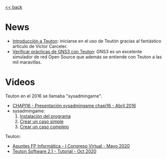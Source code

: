 [<< back](../README.md)

# News

* [Introducción a Teuton](https://elpuig.xeill.net/Members/vcarceler/articulos/introduccion-a-teuton): iniciarse en el uso de Teutón gracias al fantástico artículo de Víctor Carceler.
* [Verificar prácticas de GNS3 con Teuton](https://elpuig.xeill.net/Members/juanmorote/articulos/verificar-practicas-de-gns3-con-teuton): GNS3 es un excelente simulador de red Open Source que además se entiende con Teuton a las mil maravillas.

# Videos

Teuton en el 2016 se llamaba "sysadmingame".
* [CHAPI16 - Presentación sysadmingame chapi16 - Abril 2016](https://youtu.be/cNJaB5xzHHQ)
* sysadmingame:
    1. [Instalación del programa](https://youtu.be/dnyMq9_KDco)
    2. [Crear un caso simple](https://youtu.be/0e2g5Izvc6c)
    3. [Crear un caso complejo](https://youtu.be/ebEK6OXH8kQ)

Teuton:
* [Apuntes FP Informática - I Congreso Virtual - Mayo 2020](https://youtu.be/RxIV26BAoGo)
* [Teuton Software 2.1 - Tutorial - Oct 2020](https://youtu.be/cyBN-rOYQeY)
